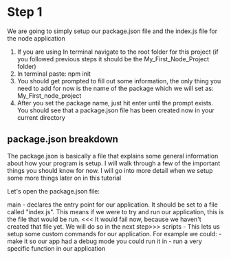 # Step 1
We are going to simply setup our package.json file and the index.js file for the node application
1. If you are using In terminal navigate to the root folder for this project (if you followed previous steps it should be the My_First_Node_Project folder)
2. In terminal paste: npm init
3. You should get prompted to fill out some information, the only thing you need to add for now is the name of the package which we will set as: My_First_node_project
4. After you set the package name, just hit enter until the prompt exists. You should see that a package.json file has been created now in your current directory

## package.json breakdown
The package.json is basically a file that explains some general information about how your program is setup. I will walk through a few of the important things you should know for now. I will go into more detail when we setup some more things later on in this tutorial

Let's open the package.json file:

main - declares the entry point for our application. It should be set to a file called "index.js". This means if we were to try and run our application, this is the file that would be run. <<< It would fail now, because we haven't created that file yet. We will do so in the next step>>>
scripts - This lets us setup some custom commands for our application. 
      For example we could:
             - make it so our app had a debug mode you could run it in
             - run a very specific function in our application

